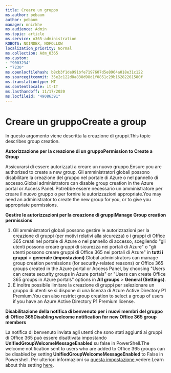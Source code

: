 ```yaml
---
title: Creare un gruppo
ms.author: pebaum
author: pebaum
manager: mnirkhe
ms.audience: Admin
ms.topic: article
ms.service: o365-administration
ROBOTS: NOINDEX, NOFOLLOW
localization_priority: Normal
ms.collection: Adm_O365
ms.custom:
- "9003234"
- "7230"
ms.openlocfilehash: b8cb3f1de991bfe7197607d5e8964a018e31c122
ms.sourcegitcommit: 35e2c122d8a838d98d1f0851c29b16282261580f
ms.translationtype: MT
ms.contentlocale: it-IT
ms.lasthandoff: 11/17/2020
ms.locfileid: "49086391"
---
```

# <a name="create-a-group"></a><span data-ttu-id="33854-102">Creare un gruppo</span><span class="sxs-lookup"><span data-stu-id="33854-102">Create a group</span></span>

<span data-ttu-id="33854-103">In questo argomento viene descritta la creazione di gruppi.</span><span class="sxs-lookup"><span data-stu-id="33854-103">This topic describes group creation.</span></span>

<span data-ttu-id="33854-104">**Autorizzazione per la creazione di un gruppo**</span><span class="sxs-lookup"><span data-stu-id="33854-104">**Permission to Create a Group**</span></span>

<span data-ttu-id="33854-105">Assicurarsi di essere autorizzati a creare un nuovo gruppo.</span><span class="sxs-lookup"><span data-stu-id="33854-105">Ensure you are authorized to create a new group.</span></span> <span data-ttu-id="33854-106">Gli amministratori globali possono disabilitare la creazione del gruppo nel portale di Azure o nel pannello di accesso.</span><span class="sxs-lookup"><span data-stu-id="33854-106">Global administrators can disable group creation in the Azure portal or Access Panel.</span></span> <span data-ttu-id="33854-107">Potrebbe essere necessario un amministratore per creare il nuovo gruppo o per fornire le autorizzazioni appropriate.</span><span class="sxs-lookup"><span data-stu-id="33854-107">You may need an administrator to create the new group for you, or to give you appropriate permissions.</span></span>

<span data-ttu-id="33854-108">**Gestire le autorizzazioni per la creazione di gruppi**</span><span class="sxs-lookup"><span data-stu-id="33854-108">**Manage Group creation permissions**</span></span>

1. <span data-ttu-id="33854-109">Gli amministratori globali possono gestire le autorizzazioni per la creazione di gruppi (per motivi relativi alla sicurezza) o i gruppi di Office 365 creati nel portale di Azure o nel pannello di accesso, scegliendo "gli utenti possono creare gruppi di sicurezza nei portali di Azure" o "gli utenti possono creare gruppi di Office 365 nei portali di Azure" in **tutti i gruppi**  >  **generale (impostazioni)**.</span><span class="sxs-lookup"><span data-stu-id="33854-109">Global administrators can manage group creation permissions (for security-related reasons) or Office 365 groups created in the Azure portal or Access Panel, by choosing "Users can create security groups in Azure portals" or "Users can create Office 365 groups in Azure portals" options in **All groups** > **General (Settings)**.</span></span>
2. <span data-ttu-id="33854-110">È inoltre possibile limitare la creazione di gruppi per selezionare un gruppo di utenti se si dispone di una licenza di Azure Active Directory P1 Premium.</span><span class="sxs-lookup"><span data-stu-id="33854-110">You can also restrict group creation to select a group of users if you have an Azure Active Directory P1 Premium license.</span></span>

<span data-ttu-id="33854-111">**Disabilitazione della notifica di benvenuto per i nuovi membri del gruppo di Office 365**</span><span class="sxs-lookup"><span data-stu-id="33854-111">**Disabling welcome notification for new Office 365 group members**</span></span>

<span data-ttu-id="33854-112">La notifica di benvenuto inviata agli utenti che sono stati aggiunti ai gruppi di Office 365 può essere disattivata impostando **UnifiedGroupWelcomeMessageEnabled** su false in PowerShell.</span><span class="sxs-lookup"><span data-stu-id="33854-112">The welcome notification sent to users who are added to Office 365 groups can be disabled by setting **UnifiedGroupWelcomeMessageEnabled** to False in Powershell.</span></span> <span data-ttu-id="33854-113">Per ulteriori informazioni su [questa impostazione,](https://docs.microsoft.com/powershell/module/exchange/set-unifiedgroup?view=exchange-ps&preserve-view=true)vedere.</span><span class="sxs-lookup"><span data-stu-id="33854-113">Learn about this setting [here](https://docs.microsoft.com/powershell/module/exchange/set-unifiedgroup?view=exchange-ps&preserve-view=true).</span></span>


